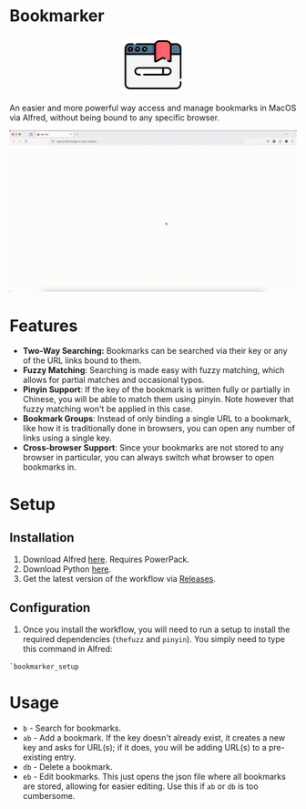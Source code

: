 # Bookmarker

<p align="center">
  <img src="bookmarker-display-icon.png" alt="Bookmarker Logo" width="100" height="100">
</p>

An easier and more powerful way access and manage bookmarks in MacOS via Alfred, without being bound to any specific browser.

<p align="center">
  <img src="bookmarker-preview.gif" alt="Bookmarker Preview">
</p>

# Features

- **Two-Way Searching:** Bookmarks can be searched via their key or any of the URL links bound to them.
- **Fuzzy Matching**: Searching is made easy with fuzzy matching, which allows for partial matches and occasional typos.
- **Pinyin Support**: If the key of the bookmark is written fully or partially in Chinese, you will be able to match them using pinyin. Note however that fuzzy matching won't be applied in this case.
- **Bookmark Groups**: Instead of only binding a single URL to a bookmark, like how it is traditionally done in browsers, you can open any number of links using a single key.
- **Cross-browser Support**: Since your bookmarks are not stored to any browser in particular, you can always switch what browser to open bookmarks in.

# Setup

## Installation
1. Download Alfred [here](https://www.alfredapp.com). Requires PowerPack.
2. Download Python [here](https://www.python.org/downloads/).
3. Get the latest version of the workflow via [Releases](https://github.com/csjaugustus/alfred-bookmarker/releases).

## Configuration
1. Once you install the workflow, you will need to run a setup to install the required dependencies (`thefuzz` and `pinyin`). You simply need to type this command in Alfred:

```
`bookmarker_setup
```

# Usage

- `b` - Search for bookmarks.
- `ab` - Add a bookmark. If the key doesn't already exist, it creates a new key and asks for URL(s); if it does, you will be adding URL(s) to a pre-existing entry.
- `db` - Delete a bookmark.
- `eb` - Edit bookmarks. This just opens the json file where all bookmarks are stored, allowing for easier editing. Use this if `ab` or `db` is too cumbersome.

